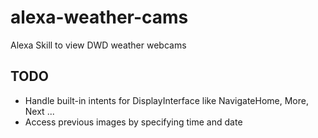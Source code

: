 # alexa-weather-cams
Alexa Skill to view DWD weather webcams

## TODO
- Handle built-in intents for DisplayInterface like NavigateHome, More, Next ...
- Access previous images by specifying time and date
